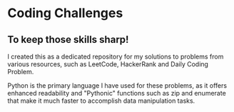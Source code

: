 # Coding Challenges

## To keep those skills sharp!

I created this as a dedicated repository for my solutions to problems from various resources, such as LeetCode, HackerRank and Daily Coding Problem.

Python is the primary language I have used for these problems, as it offers enhanced readability and "Pythonic" functions such as zip and enumerate that make it much faster to accomplish data manipulation tasks.




